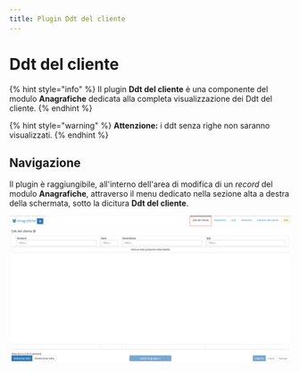 ```yaml
---
title: Plugin Ddt del cliente
---
```


# Ddt del cliente

{% hint style="info" %}
Il plugin **Ddt del cliente** è una componente del modulo **Anagrafiche** dedicata alla completa visualizzazione dei Ddt del cliente.
{% endhint %}

{% hint style="warning" %}
**Attenzione:** i ddt senza righe non saranno visualizzati.
{% endhint %}

## Navigazione

Il plugin è raggiungibile, all'interno dell'area di modifica di un _record_ del modulo **Anagrafiche**, attraverso il menu dedicato nella sezione alta a destra della schermata, sotto la dicitura **Ddt del cliente**.

![Navigazione ddt del cliente](../../../.gitbook/assets/pluginddtdelcliente.PNG)

